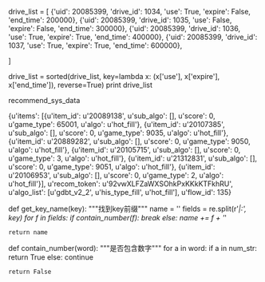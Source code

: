 drive_list = [
{'uid': 20085399, 'drive_id': 1034, 'use': True, 'expire': False, 'end_time': 200000},
{'uid': 20085399, 'drive_id': 1035, 'use': False, 'expire': False, 'end_time': 300000},
{'uid': 20085399, 'drive_id': 1036, 'use': True, 'expire': True, 'end_time': 400000},
{'uid': 20085399, 'drive_id': 1037, 'use': True, 'expire': True, 'end_time': 600000},

]


drive_list = sorted(drive_list, key=lambda x: (x['use'], x['expire'], x['end_time']), reverse=True)
print drive_list

recommend_sys_data

{u'items': [{u'item_id': u'20089138', u'sub_algo': [], u'score': 0, u'game_type': 65001, u'algo': u'hot_fill'}, {u'item_id': u'20107385', u'sub_algo': [], u'score': 0, u'game_type': 9035, u'algo': u'hot_fill'}, {u'item_id': u'20889282', u'sub_algo': [], u'score': 0, u'game_type': 9050, u'algo': u'hot_fill'}, {u'item_id': u'20105715', u'sub_algo': [], u'score': 0, u'game_type': 3, u'algo': u'hot_fill'}, {u'item_id': u'21312831', u'sub_algo': [], u'score': 0, u'game_type': 9051, u'algo': u'hot_fill'}, {u'item_id': u'20106953', u'sub_algo': [], u'score': 0, u'game_type': 2, u'algo': u'hot_fill'}], u'recom_token': u'92vwXLFZaWXSOhkPxKKkKTFkhRU', u'algo_list': [u'gdbt_v2_2', u'his_type_fill', u'hot_fill'], u'flow_id': 135}



def get_key_name(key):
    """找到key前缀"""
    name = ''
    fields = re.split(r'_|:', key)
    for f in fields:
        if contain_number(f):
            break
        else:
            name += f + '_'

    return name


def contain_number(word):
    """是否包含数字"""
    for a in word:
        if a in num_str:
            return True
        else:
            continue

    return False